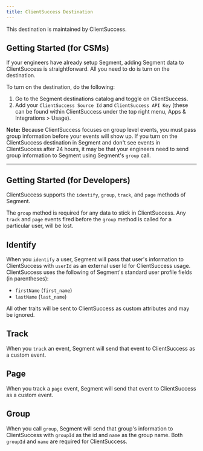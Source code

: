 ```yaml
---
title: ClientSuccess Destination
---
```


This destination is maintained by ClientSuccess.

## Getting Started (for CSMs)

If your engineers have already setup Segment, adding Segment data to ClientSuccess is straightforward. All you need to do is turn on the destination.

To turn on the destination, do the following:

1. Go to the Segment destinations catalog and toggle on ClientSuccess.
2. Add your `ClientSuccess Source Id` and `ClientSuccess API Key` (these can be found within ClientSuccess under the top right menu, Apps & Integrations > Usage).


**Note:** Because ClientSuccess focuses on group level events, you must pass group information before your events will show up. If you turn on the ClientSuccess destination in Segment and don't see events in ClientSuccess after 24 hours, it may be that your engineers need to send group information to Segment using Segment's `group` call.

- - -

## Getting Started (for Developers)

ClientSuccess supports the `identify`, `group`, `track`, and `page` methods of Segment.

The `group` method is required for any data to stick in ClientSuccess. Any `track` and `page` events fired before the `group` method is called for a particular user, will be lost.


## Identify

When you `identify` a user, Segment will pass that user's information to ClientSuccess with `userId` as an external user Id for ClientSuccess usage. ClientSuccess uses the following of Segment's standard user profile fields (in parentheses):

- `firstName` (`first_name`)
- `lastName` (`last_name`)

All other traits will be sent to ClientSuccess as custom attributes and may be ignored.

## Track

When you `track` an event, Segment will send that event to ClientSuccess as a custom event.

## Page

When you track a `page` event, Segment will send that event to ClientSuccess as a custom event.

## Group

When you call `group`, Segment will send that group's information to ClientSuccess with `groupId` as the id and `name` as the group name.  Both `groupId` and `name` are required for ClientSuccess.
